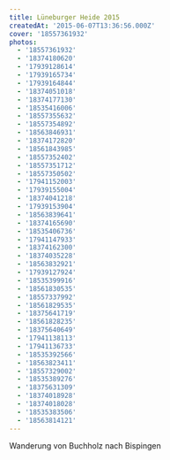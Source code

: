 ```yaml
---
title: Lüneburger Heide 2015
createdAt: '2015-06-07T13:36:56.000Z'
cover: '18557361932'
photos:
  - '18557361932'
  - '18374180620'
  - '17939128614'
  - '17939165734'
  - '17939164844'
  - '18374051018'
  - '18374177130'
  - '18535416006'
  - '18557355632'
  - '18557354892'
  - '18563846931'
  - '18374172820'
  - '18561843985'
  - '18557352402'
  - '18557351712'
  - '18557350502'
  - '17941152003'
  - '17939155004'
  - '18374041218'
  - '17939153904'
  - '18563839641'
  - '18374165690'
  - '18535406736'
  - '17941147933'
  - '18374162300'
  - '18374035228'
  - '18563832921'
  - '17939127924'
  - '18535399916'
  - '18561830535'
  - '18557337992'
  - '18561829535'
  - '18375641719'
  - '18561828235'
  - '18375640649'
  - '17941138113'
  - '17941136733'
  - '18535392566'
  - '18563823411'
  - '18557329002'
  - '18535389276'
  - '18375631309'
  - '18374018928'
  - '18374018028'
  - '18535383506'
  - '18563814121'
---
```


Wanderung von Buchholz nach Bispingen